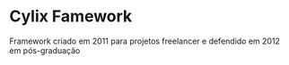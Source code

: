 # Cylix Famework

Framework criado em 2011 para projetos freelancer e defendido em 2012 em pós-graduação